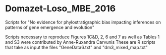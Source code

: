 # Domazet-Loso_MBE_2016
Scripts for "No evidence for phylostratigraphic bias impacting inferences on patterns of gene emergence and evolution"

Scripts necessary to reproduce Figures 1C&D, 2, 6 and 7 as well as Tables 1 and S3 were contributed by Anne-Ruxandra Carvunis
These are R scripts that take as input the files "GeneData6.txt" and "dm3_mixed_map.txt"
